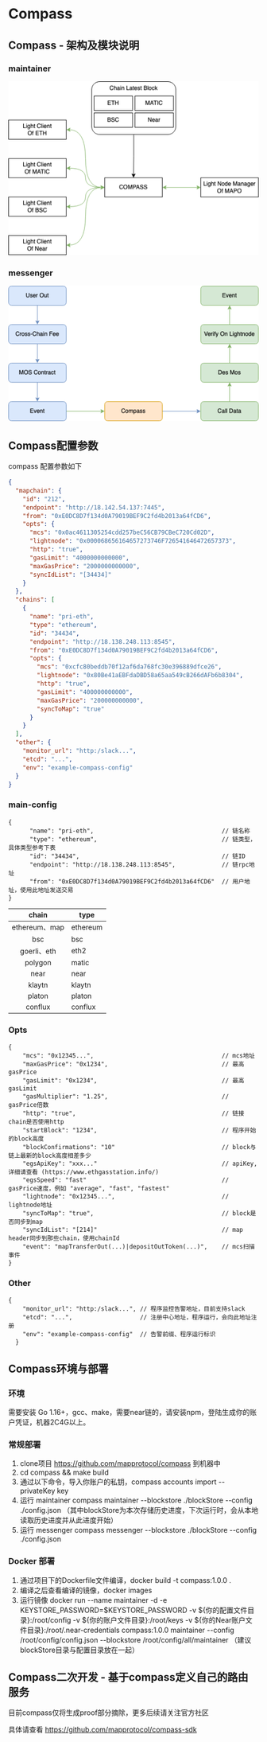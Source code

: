 # Compass

## Compass - 架构及模块说明

### maintainer
![](maintainer.png)

### messenger
![](messenger.png)

## Compass配置参数
compass 配置参数如下
```json
{
  "mapchain": {
    "id": "212",
    "endpoint": "http://18.142.54.137:7445",
    "from": "0xE0DC8D7f134d0A79019BEF9C2fd4b2013a64fCD6",
    "opts": {
      "mcs": "0x0ac4611305254cdd257beC56CB79CBeC720Cd02D",
      "lightnode": "0x000068656164657273746F726541646472657373",
      "http": "true",
      "gasLimit": "4000000000000",
      "maxGasPrice": "2000000000000",
      "syncIdList": "[34434]"
    }
  },
  "chains": [
    {
      "name": "pri-eth",
      "type": "ethereum",
      "id": "34434",
      "endpoint": "http://18.138.248.113:8545",
      "from": "0xE0DC8D7f134d0A79019BEF9C2fd4b2013a64fCD6",
      "opts": {
        "mcs": "0xcfc80beddb70f12af6da768fc30e396889dfce26",
        "lightnode": "0x80Be41aEBFdaDBD58a65aa549cB266dAFb6b8304",
        "http": "true",
        "gasLimit": "400000000000",
        "maxGasPrice": "200000000000",
        "syncToMap": "true"
      }
    }
  ],
  "other": {
    "monitor_url": "http:/slack...",
    "etcd": "...",
    "env": "example-compass-config"
  }
}
```
### main-config
```
{
      "name": "pri-eth",                                    // 链名称
      "type": "ethereum",                                   // 链类型，具体类型参考下表
      "id": "34434",                                        // 链ID
      "endpoint": "http://18.138.248.113:8545",             // 链rpc地址
      "from": "0xE0DC8D7f134d0A79019BEF9C2fd4b2013a64fCD6"  // 用户地址，使用此地址发送交易
}
```

|    chain     | type     |
|:------------:|----------|
| ethereum、map | ethereum |
|     bsc      | bsc      |
|  goerli、eth  | eth2     |
|   polygon    | matic    |
|     near     | near     |
|    klaytn    | klaytn   |
|    platon    | platon   |
|   conflux    | conflux  |

### Opts
```
{
    "mcs": "0x12345...",                                    // mcs地址
    "maxGasPrice": "0x1234",                                // 最高gasPrice
    "gasLimit": "0x1234",                                   // 最高gasLimit
    "gasMultiplier": "1.25",                                // gasPrice倍数
    "http": "true",                                         // 链接chain是否使用http
    "startBlock": "1234",                                   // 程序开始的block高度
    "blockConfirmations": "10"                              // block与链上最新的block高度相差多少
    "egsApiKey": "xxx..."                                   // apiKey,详细请查看 (https://www.ethgasstation.info/)
    "egsSpeed": "fast"                                      // gasPrice速度，例如 "average", "fast", "fastest"
    "lightnode": "0x12345...",                              // lightnode地址
    "syncToMap": "true",                                    // block是否同步到map
    "syncIdList": "[214]"                                   // map header同步到那些chain，使用chainId
    "event": "mapTransferOut(...)|depositOutToken(...)",    // mcs扫描事件                                              
}
```
### Other
```
{
    "monitor_url": "http:/slack...", // 程序监控告警地址，目前支持slack
    "etcd": "...",                   // 注册中心地址，程序运行，会向此地址注册
    "env": "example-compass-config"  // 告警前缀、程序运行标识
  }
```

## Compass环境与部署
### 环境
需要安装 Go 1.16+，gcc、make，需要near链的，请安装npm，登陆生成你的账户凭证，机器2C4G以上。
### 常规部署
1. clone项目 https://github.com/mapprotocol/compass 到机器中
2. cd compass && make build
3. 通过以下命令，导入你账户的私钥，compass accounts import --privateKey key
4. 运行 maintainer compass maintainer --blockstore ./blockStore --config ./config.json （其中blockStore为本次存储历史进度，下次运行时，会从本地读取历史进度并从此进度开始）
5. 运行 messenger compass messenger --blockstore ./blockStore --config ./config.json
### Docker 部署
1. 通过项目下的Dockerfile文件编译，docker build -t compass:1.0.0 .
2. 编译之后查看编译的镜像，docker images
3. 运行镜像 docker run --name maintainer -d -e KEYSTORE_PASSWORD=$KEYSTORE_PASSWORD -v ${你的配置文件目录}:/root/config -v ${你的账户文件目录}:/root/keys -v ${你的Near账户文件目录}:/root/.near-credentials compass:1.0.0 maintainer --config /root/config/config.json --blockstore /root/config/all/maintainer （建议blockStore目录与配置目录放在一起）

## Compass二次开发 - 基于compass定义自己的路由服务
目前compass仅将生成proof部分摘除，更多后续请关注官方社区

具体请查看 https://github.com/mapprotocol/compass-sdk